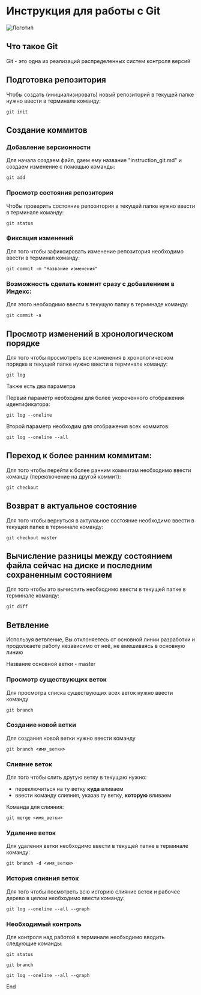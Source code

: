 # **Инструкция для работы с Git**

![Логотип](git.jpg)

## Что такое Git

Git - это одна из реализаций распределенных систем контроля версий

## Подготовка репозитория

Чтобы создать (инициализировать) новый репозиторий в текущей папке нужно ввести в терминале команду:

    git init

## Создание коммитов

### Добавление версионности

Для начала создаем файл, даем ему название "instruction_git.md" и создаем изменение с помощью команды:

    git add

### Просмотр состояния репозитория

Чтобы проверить состояние репозитория в текущей папке нужно ввести в терминале команду:

    git status

### Фиксация изменений

Для того чтобы зафиксировать изменение репозитория необходимо ввести в терминал команду:

    git commit -m "Название изменения"

### Возможность сделать коммит сразу с добавлением в Индекс:

Для этого необходимо ввести в текущую папку в терминаде команду:

    git commit -a

## Просмотр изменений в хронологическом порядке

Для того чтобы просмотреть все изменения в хронологическом порядке в текущей папке нужно ввести в терминале команду:

    git log

Также есть два параметра

Первый параметр необходим для более укороченного отображения идентификатора:

    git log --oneline

 Второй параметр необходим для отображения всех коммитов:

    git log --oneline --all

## Переход к более ранним коммитам:

Для того чтобы перейти к более ранним коммитам необходимо ввести команду (переключение на другой коммит):

    git checkout 

## Возврат в актуальное состояние

Для того чтобы вернуться в актулаьное состояние необходимо ввести в текущей папке в терминале команду:

    git checkout master

## Вычисление разницы между состоянием файла сейчас на диске и последним сохраненным состоянием

Для того чтобы это вычислить необходимо ввести в текущей папке в терминале команду:

    git diff

## Ветвление

Используя ветвление, Вы отклоняетесь от основной линии разработки и продолжаете работу независимо от неё, не вмешиваясь в основную линию

Название основной ветки - master

### Просмотр существующих веток

Для просмотра списка существующих всех веток нужно ввести команду 

    git branch

### Создание новой ветки

Для создания новой ветки нужно ввести команду

    git branch <имя_ветки>


### Слияние веток

Для того чтобы слить другую ветку в текущаю нужно:
- переключиться на ту ветку **куда** вливаем
- ввести команду слияния, указав ту ветку, **которую** вливаем

Команда для слияния:

    git merge <имя_ветки>

### Удаление веток 

Для удаления ветки необходимо ввести в текущей папке в терминале команду:

    git branch -d <имя_ветки>

### История слияния веток

Для того чтобы посмотреть всю историю слияние веток и рабочее дерево в целом необходимо ввести команду:

    git log --oneline --all --graph

### Необходимый контроль

Для контроля над работой в терминале необходимо вводить следующие команды:

    git status

    git branch

    git log --oneline --all --graph    

End